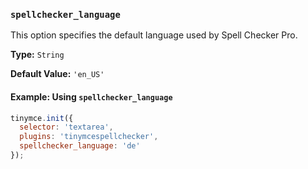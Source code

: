 ### `spellchecker_language`

This option specifies the default language used by Spell Checker Pro.

**Type:** `String`

**Default Value:** `'en_US'`

#### Example: Using `spellchecker_language`

```js
tinymce.init({
  selector: 'textarea',
  plugins: 'tinymcespellchecker',
  spellchecker_language: 'de'
});
```

